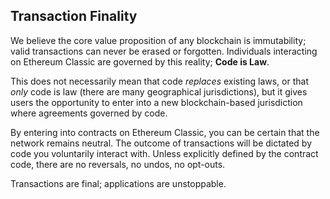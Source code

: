 ## Transaction Finality

We believe the core value proposition of any blockchain is immutability; valid transactions can never be erased or forgotten. Individuals interacting on Ethereum Classic are governed by this reality; **Code is Law**.

This does not necessarily mean that code *replaces* existing laws, or that *only* code is law (there are many geographical jurisdictions), but it gives users the opportunity to enter into a new blockchain-based jurisdiction where agreements governed by code.

By entering into contracts on Ethereum Classic, you can be certain that the network remains neutral. The outcome of transactions will be dictated by code you voluntarily interact with. Unless explicitly defined by the contract code, there are no reversals, no undos, no opt-outs.

Transactions are final; applications are unstoppable.
